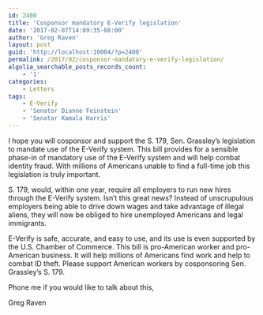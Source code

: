 ```yaml
---
id: 2400
title: 'Cosponsor mandatory E-Verify legislation'
date: '2017-02-07T14:09:35-08:00'
author: 'Greg Raven'
layout: post
guid: 'http://localhost:10004/?p=2400'
permalink: /2017/02/cosponsor-mandatory-e-verify-legislation/
algolia_searchable_posts_records_count:
    - '1'
categories:
    - Letters
tags:
    - E-Verify
    - 'Senator Dianne Feinstein'
    - 'Senator Kamala Harris'
---
```


I hope you will cosponsor and support the S. 179, Sen. Grassley’s legislation to mandate use of the E-Verify system. This bill provides for a sensible phase-in of mandatory use of the E-Verify system and will help combat identity fraud. With millions of Americans unable to find a full-time job this legislation is truly important.

S. 179, would, within one year, require all employers to run new hires through the E-Verify system. Isn’t this great news? Instead of unscrupulous employers being able to drive down wages and take advantage of illegal aliens, they will now be obliged to hire unemployed Americans and legal immigrants.

E-Verify is safe, accurate, and easy to use, and its use is even supported by the U.S. Chamber of Commerce. This bill is pro-American worker and pro-American business. It will help millions of Americans find work and help to combat ID theft. Please support American workers by cosponsoring Sen. Grassley’s S. 179.

Phone me if you would like to talk about this,

Greg Raven